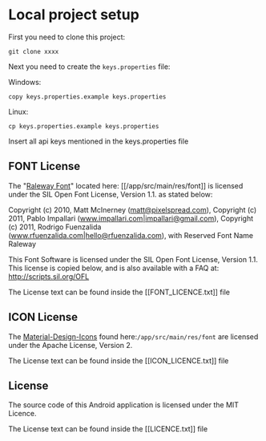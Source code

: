 # Local project setup

First you need to clone this project:

```shell
git clone xxxx
```

Next you need to create the `keys.properties` file:

Windows: 
```shell
copy keys.properties.example keys.properties
```

Linux:
```shell
cp keys.properties.example keys.properties
```

Insert all api keys mentioned in the keys.properties file


## FONT License

The "[Raleway Font](https://github.com/impallari/Raleway)" located here: 
[[/app/src/main/res/font]] is licensed under the SIL Open Font License, Version 1.1. as stated below:

Copyright (c) 2010, Matt McInerney (matt@pixelspread.com),
Copyright (c) 2011, Pablo Impallari (www.impallari.com|impallari@gmail.com),
Copyright (c) 2011, Rodrigo Fuenzalida (www.rfuenzalida.com|hello@rfuenzalida.com), with Reserved Font Name Raleway

This Font Software is licensed under the SIL Open Font License, Version 1.1.
This license is copied below, and is also available with a FAQ at:
http://scripts.sil.org/OFL


The License text can be found inside the [[FONT_LICENCE.txt]] file

## ICON License

The [Material-Design-Icons](https://github.com/google/material-design-icons) 
found here:`/app/src/main/res/font` are licensed under the Apache License, Version 2.

The License text can be found inside the [[ICON_LICENCE.txt]] file

## License

The source code of this Android application is licensed under the MIT Licence.

The License text can be found inside the [[LICENCE.txt]] file



